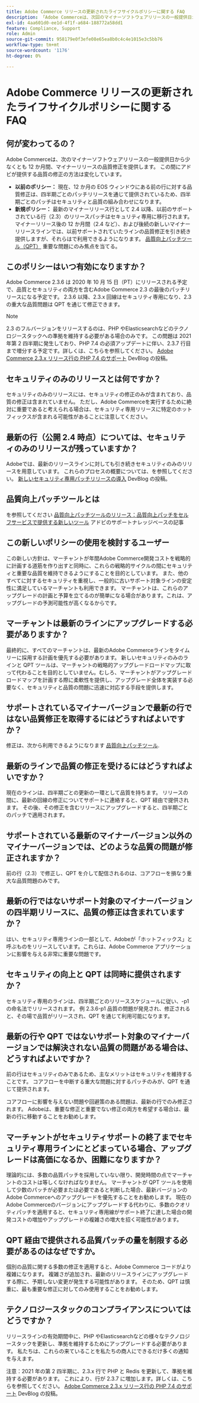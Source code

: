```yaml
---
title: Adobe Commerce リリースの更新されたライフサイクルポリシーに関する FAQ
description: 「Adobe Commerceは、次回のマイナーソフトウェアリリースの一般提供日から少なくとも 12 か月間、マイナーリリースの品質修正を提供します。 この間に私たちが品質修正を提供する方法は変わりつつあります。」
exl-id: 4aa601d0-ee1d-4f1f-a684-188772a58dd1
feature: Compliance, Support
role: Admin
source-git-commit: 958179e0f3efe08e65ea8b0c4c4e1015e3c5bb76
workflow-type: tm+mt
source-wordcount: '1176'
ht-degree: 0%

---
```


# Adobe Commerce リリースの更新されたライフサイクルポリシーに関する FAQ

## 何が変わってるの？

Adobe Commerceは、次のマイナーソフトウェアリリースの一般提供日から少なくとも 12 か月間、マイナーリリースの品質修正を提供します。 この間にアドビが提供する品質の修正の方法は変化しています。

* **以前のポリシー：** 現在、12 か月の EOS ウィンドウにある前の行に対する品質修正は、四半期ごとのパッチリリースを通じて提供されているため、四半期ごとのパッチはセキュリティと品質の組み合わせになります。
* **新規ポリシー：** 最新のマイナーリリース行として 2.4 以降、以前のサポートされている行（2.3）のリリースパッチはセキュリティ専用に移行されます。 マイナーリリース後の 12 か月間（2.4 など）、および後続の新しいマイナーリリースラインでは、以前サポートされていたラインの品質修正を引き続き提供しますが、それらはで利用できるようになります。 [品質向上パッチツール（QPT）](/help/announcements/adobe-commerce-announcements/magento-quality-patches-released-new-tool-to-self-serve-quality-patches.md) 重要な問題にのみ焦点を当てる。

## このポリシーはいつ有効になりますか？

Adobe Commerce 2.3.6 は 2020 年 10 月 15 日（PT）にリリースされる予定で、品質とセキュリティの両方を含むAdobe Commerce 2.3 の最後のパッチリリースになる予定です。 2.3.6 以降、2.3.x 回線はセキュリティ専用になり、2.3 の重大な品質問題は QPT を通じて修正できます。

>[!NOTE]
>
>2.3 のフルバージョンをリリースするのは、PHP やElasticsearchなどのテクノロジースタックへの準拠を維持する必要がある場合のみです。 この問題は 2021 年第 2 四半期に発生しており、PHP 7.4 の必須アップデートに伴い、2.3.7 行目まで増分する予定です。詳しくは、こちらを参照してください。 [Adobe Commerce 2.3.x リリース行の PHP 7.4 のサポート](https://community.magento.com/t5/Magento-DevBlog/PHP-7-4-support-for-Magento-2-3-x-release-line/ba-p/458946) DevBlog の投稿。

## セキュリティのみのリリースとは何ですか？

セキュリティのみのリリースには、セキュリティの修正のみが含まれており、品質の修正は含まれていません。 ただし、Adobe Commerceを実行するために絶対に重要であると考えられる場合は、セキュリティ専用リリースに特定のホットフィックスが含まれる可能性があることに注意してください。

## 最新の行（公開 2.4 時点）については、セキュリティのみのリリースが残っていますか？

Adobeでは、最新のリリースラインに対しても引き続きセキュリティのみのリリースを用意しています。 これらのプロセスの概要については、を参照してください。 [新しいセキュリティ専用パッチリリースの導入](https://community.magento.com/t5/Magento-DevBlog/Introducing-the-New-Security-only-Patch-Release/ba-p/141287) DevBlog の投稿。

## 品質向上パッチツールとは

を参照してください [品質向上パッチツールのリリース：品質向上パッチをセルフサービスで提供する新しいツール](/help/announcements/adobe-commerce-announcements/magento-quality-patches-released-new-tool-to-self-serve-quality-patches.md) アドビのサポートナレッジベースの記事

## この新しいポリシーの使用を検討するユーザー

この新しい方針は、マーチャントが年間Adobe Commerce開発コストを戦略的に計画する道筋を作り出すと同時に、これらの戦略的サイクルの間にセキュリティと重要な品質を維持できるようにすることを目的としています。 また、他のすべてに対するセキュリティを重視し、一般的に古いサポート対象ラインの安定性に満足しているマーチャントも利用できます。 マーチャントは、これらのアップグレードの計画と予算を立てるのが簡単になる場合があります。これは、アップグレードの予測可能性が高くなるからです。

## マーチャントは最新のラインにアップグレードする必要がありますか？

最終的に、すべてのマーチャントは、最新のAdobe Commerceラインをタイムリーに採用する計画を優先する必要があります。 新しいセキュリティのみのラインと QPT ツールは、マーチャントの戦略的アップグレードロードマップに取って代わることを目的としていません。むしろ、マーチャントがアップグレードロードマップを計画する際に柔軟性を提供し、アップグレード全体を実装する必要なく、セキュリティと品質の問題に迅速に対応する手段を提供します。

## サポートされているマイナーバージョンで最新の行ではない品質修正を取得するにはどうすればよいですか？

修正は、次から利用できるようになります [品質向上パッチツール](/help/announcements/adobe-commerce-announcements/magento-quality-patches-released-new-tool-to-self-serve-quality-patches.md).

## 最新のラインで品質の修正を受けるにはどうすればよいですか？

現在のラインは、四半期ごとの更新の一環として品質を持ちます。 リリースの間に、最新の回線の修正についてサポートに連絡すると、QPT 経由で提供されます。 その後、その修正を含むリリースにアップグレードすると、四半期ごとのパッチで適用されます。

## サポートされている最新のマイナーバージョン以外のマイナーバージョンでは、どのような品質の問題が修正されますか？

前の行（2.3）で修正し、QPT を介して配信されるのは、コアフローを損なう重大な品質問題のみです。

## 最新の行ではないサポート対象のマイナーバージョンの四半期リリースに、品質の修正は含まれていますか？

はい、セキュリティ専用ラインの一部として、Adobeが「ホットフィックス」と呼ぶものをリリースしています。これらは、Adobe Commerce アプリケーションに影響を与える非常に重要な問題です。

## セキュリティの向上と QPT は同時に提供されますか？

セキュリティ専用のラインは、四半期ごとのリリーススケジュールに従い、-p1 の命名法でリリースされます。 例 2.3.6-p1 品質の問題が発見され、修正されると、その場で品質がリリースされ、QPT を通じて利用可能になります。

## 最新の行や QPT ではないサポート対象のマイナーバージョンでは解決されない品質の問題がある場合は、どうすればよいですか？

前の行はセキュリティのみであるため、主なメリットはセキュリティを維持することです。 コアフローを中断する重大な問題に対するパッチのみが、QPT を通じて提供されます。

コアフローに影響を与えない問題や回避策のある問題は、最新の行でのみ修正されます。 Adobeは、重要な修正と重要でない修正の両方を希望する場合は、最新の行に移動することをお勧めします。

## マーチャントがセキュリティサポートの終了までセキュリティ専用ラインにとどまっている場合、アップグレードは高価になるか、困難になりますか？

理論的には、多数の品質パッチを採用していない限り、開発時間の点でマーチャントのコストは等しくなければなりません。 マーチャントが QPT ツールを使用して少数のパッチが必要または必要であると判断した場合、最新バージョンのAdobe Commerceへのアップグレードを優先することをお勧めします。 現在のAdobe Commerceのバージョンにアップグレードする代わりに、多数のクオリティパッチを適用すると、セキュリティ専用線がサポート終了に達した場合の開発コストの増加やアップグレードの複雑さの増大を招く可能性があります。

## QPT 経由で提供される品質パッチの量を制限する必要があるのはなぜですか。

個別の品質に関する多数の修正を適用すると、Adobe Commerce コードがより複雑になります。 複雑さが追加され、最新のリリースラインにアップグレードする際に、予期しない変更が発生する可能性があります。 そのため、QPT は慎重に、最も重要な修正に対してのみ使用することをお勧めします。

## テクノロジースタックのコンプライアンスについてはどうですか？

リリースラインの有効期間中に、PHP やElasticsearchなどの様々なテクノロジースタックを更新し、準拠を維持するためにアップグレードする必要があります。 私たちは、これらの来ていることを私たちの商人にできるだけ多くの通知を与えます。

注意：2021 年の第 2 四半期に、2.3.x 行で PHP と Redis を更新して、準拠を維持する必要があります。 これにより、行が 2.3.7 に増加します。詳しくは、こちらを参照してください。 [Adobe Commerce 2.3.x リリース行の PHP 7.4 のサポート](https://community.magento.com/t5/Magento-DevBlog/PHP-7-4-support-for-Magento-2-3-x-release-line/ba-p/458946) DevBlog の投稿。
